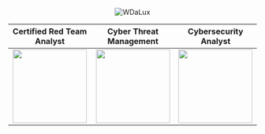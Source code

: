 <div align="center">

![WDaLux](https://tryhackme-badges.s3.amazonaws.com/WdaLuX.png)

|Certified Red Team Analyst      | Cyber Threat Management | Cybersecurity Analyst
| :----------: | :-----------: |:-----------: |
| <img src="https://templates.images.credential.net/17043567286076012013649409456004.png" width="150" height="150"/> | <img src="https://images.credly.com/images/5d5ac32b-d239-42b8-9665-8a921dc3ab47/image.png" width="150" height="150"/> |<img src="https://images.credly.com/images/441578ec-c0f3-46cc-95fc-86b27e90cf4f/image.png" width="150" height="150"/> |

</div>
